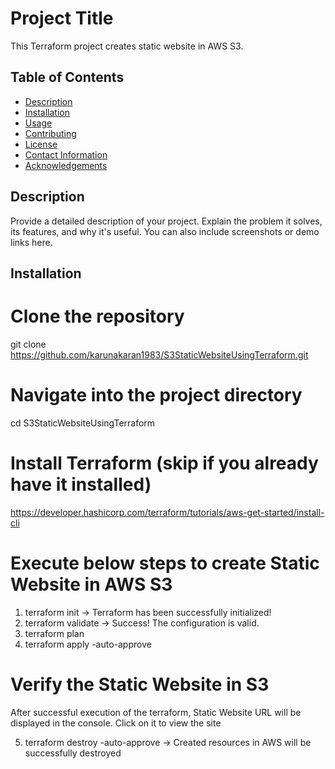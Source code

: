 # Project Title

This Terraform project creates static website in AWS S3.

## Table of Contents

- [Description](#description)
- [Installation](#installation)
- [Usage](#usage)
- [Contributing](#contributing)
- [License](#license)
- [Contact Information](#contact-information)
- [Acknowledgements](#acknowledgements)

## Description

Provide a detailed description of your project. Explain the problem it solves, its features, and why it's useful. You can also include screenshots or demo links here.

## Installation

# Clone the repository
git clone https://github.com/karunakaran1983/S3StaticWebsiteUsingTerraform.git

# Navigate into the project directory
cd S3StaticWebsiteUsingTerraform

# Install Terraform (skip if you already have it installed)
https://developer.hashicorp.com/terraform/tutorials/aws-get-started/install-cli

# Execute below steps to create Static Website in AWS S3 
1. terraform init -> Terraform has been successfully initialized!
2. terraform validate -> Success! The configuration is valid.
3. terraform plan
4. terraform apply -auto-approve

# Verify the Static Website in S3
After successful execution of the terraform, Static Website URL will be displayed in the console.
Click on it to view the site

5. terraform destroy -auto-approve -> Created resources in AWS will be successfully destroyed